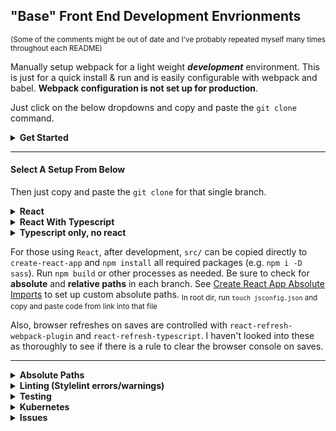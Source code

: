 ## "Base" Front End Development Envrionments

<sub>(Some of the comments might be out of date and I've probably repeated myself many times
throughout each README)</sub>

Manually setup webpack for a light weight <em><strong>development</strong></em>
environment. This is just for a quick install & run and is easily configurable
with webpack and babel. <strong>Webpack configuration is not set up for
production</strong>.

Just click on the below dropdowns and copy and paste the `git clone` command.

<details>

<summary><strong>Get Started</strong></summary>

<sub>(Third party package updates may show errors. I will try to update this repo as often as I can.)</sub>

First, clone the branch you want:

<strong>
Be sure to check the repository name for whether or not `SSH` or `https` is used in 
the copy and paste commands.
</strong>
<br />

To get all of the branches, using `SSH`:
(To change directory name while cloning, add new name after repo):

<sub>(replace `new_name` at end of command with the desired name of directory,
leave off `new_name` to use the default name of `devconfig`)</sub>

```sh
git clone git@github.com:justin0979/devconfig.git new_name
```

For only the main branch:

```sh
git clone --branch main --single-branch --depth 1 https://github.com/justin0979/devconfig.git
```

To change favicon, add new favicon to `public` directory and change path to that favicon
in `plugins: [new HtmlWebpackPlugin({favicon: <new_favicon>})]` in both
`config/webpack.dev.js` and `config/webpack.prog.js`.

Next, run `npm i` then `npm start` and go to `localhost:3000`.<br />

-   `webpack-dev-server` is used for auto reloads on save.
-   Aboslute paths are set to `src` in `webpack.config.js` for
    `main`, the other branches use `babel.config.js` to set
    absolute routes.
-   Sass is already setup.
-   `Branch: main` is only html, js, and scss.

</details>

<hr />

#### Select A Setup From Below

Then just copy and paste the `git clone` for that single
branch.

<details>
<summary><b>React</b></summary>

For only the `react` branch,<br />
copy and paste:

```sh
git clone --branch react --single-branch --depth 1 https://github.com/justin0979/devconfig.git
```

run the following to clone and enter directory:

```sh
git clone --branch react --single-branch --depth 1 https://github.com/justin0979/devconfig.git \
  && cd devconfig \
  && npm i
```

to change directory name on install:

```ssh
git clone --branch react --single-branch --depth 1 https://github.com/justin0979/devconfig.git <new_name>
```

Alternatively, do the following for all branches:<br />
run the following to clone and enter directory:<br />

```sh
git clone --branch react https://github.com/justin0979/devconfig.git \
  && cd devconfig \
  && npm i
```

To access other branches, run `git checkout <branch name>`.<br />
e.g. `git checkout master`<br />
\*there is also a typescript with react in `Branch: react-ts`.

##### The following two commands use ssh instead of https.<br />

For cloning, entering directory and installing, run:<br />

```sh
git clone --branch react --single-branch --depth 1 git@github.com:justin0979/devconfig.git \
  && cd devconfig \
  && npm i
```

The same as above, but having all branches:<br />

```sh
git clone --branch react git@github.com:justin0979/devconfig.git \
  && cd devconfig \
  && npm i
```

##### The same as above but with starting VSC and running app.<br />

Only react branch:

```sh
git clone --branch react --single-branch --depth 1 git@github.com:justin0979/devconfig.git
```

Only react branch and entering and installing packages in devconfig dir:

```sh
git clone --branch react --single-branch --depth 1 git@github.com:justin0979/devconfig.git \
  && cd devconfig \
  && npm i \
  && npm start
```

All branches:

```sh
git clone --branch react git@github.com:justin0979/devconfig.git \
  && cd devconfig \
  && npm i \
  && npm start
```

<hr />
</details>

<details>
<summary><b>React With Typescript</b></summary>

Only react-ts branch:<br />

```sh
git clone --branch react-ts --single-branch --depth 1 git@github.com:justin0979/devconfig.git
```

Install only react-ts branch and enter the directory, install dependencies and start program:

```sh
git clone --branch react-ts --single-branch --depth 1 git@github.com:justin0979/devconfig.git \
  && cd devconfig \
  && npm i \
  && npm start
```

To install and change the dircetory name:

```ssh
git clone --branch react-ts --single-branch --depth 1 git@github.com:justin0979/devconfig.git <new_name>
```

All branches:

```sh
git clone --branch react-ts git@github.com:justin0979/devconfig.git \
  && cd devconfig \
  && npm i \
  && npm start
```

### Tests use only `jest`.

<details>
  <summary>Updating React w/ TypeScript Absolute Paths</summary>
  
For use of absolute paths like:

```javascript
import newFile from "&newdirname/newFile";
```

### Two ways:

### First way:

install [tsconfig-paths-webpack-plugin](https://www.npmjs.com/package/tsconfig-paths-webpack-plugin)

update `config/webpack.common.js`:

```javascript
import TsconfigPathsPlugin = require("tsconfig-paths-webpack-plugin");

module.exports = {
  resolve: {
    plugins: [
      new TsconfigPathsPlugin({
        configFile: "tsconfig.json"
      })
    ]
  }
}
```

then add the desired absolute paths to `tsconfig.json`:

```json
{
    "compilerOptions": {
        "paths": {
            "&components/*": ["src/components/*"]
        }
    }
}
```

### Second Way:

update the following:

<ul>
 <li>Update <code>babel.config.js</code>:
  
 ```sh
 module.exports = {
plugins: [
           "module-resolver", {
              root: ["./"],
               alias: {
                 "&newdirname": "./src/newdirname"
               }
             }
         ]
 }
 ```
 
 </li>
 <li>
 Update <code>tsconfig.json</code>:
 
   ```sh
{
     "compilerOptions": {
      "paths": {
        "&newdirname/*": ["./src/newdirname/*"]
     }
    }
}
   ```
   <ul>
    <li>
 If importing <code>index.ts</code> with:
      
      import { whatever } from "&newdirname";
      
      
 I had to add:
 
   ```sh
{
     "compilerOptions": {
      "paths": {
        "&newdirname": ["./src/newdirname"],  // <--- Add without '/*' at end of path
        "&newdirname/*": ["./src/newdirname/*"]
     }
    }
}
   ```
   </li>
   </ul>
   </li>
</ul>

The `tsconfig.json` comes from:
[TypeScript: Documentation Path mapping](https://www.typescriptlang.org/docs/handbook/module-resolution.html#path-mapping)

</details>

<hr />
</details>

<details>
<summary><b>Typescript only, no react</b></summary>

For only `typescript` already installed and ready for use:<br />
run the following to clone and enter directory:<br />

```sh
git clone --branch typescript --single-branch --depth 1 https://github.com/justin0979/devconfig.git
```

For all branches, follow steps from React section above.<br />
\*adjust the `tsconfig.json` file.

<hr />
</details>

For those using `React`, after development, `src/` can be copied directly
to `create-react-app` and `npm install` all required packages
(e.g. `npm i -D sass`). Run `npm build` or other processes as needed.
Be sure to check for <strong>absolute</strong> and
<strong>relative paths</strong> in each branch. See
[Create React App Absolute Imports](https://create-react-app.dev/docs/importing-a-component/#absolute-imports)
to set up custom absolute paths. <sub>In root dir, run `touch jsconfig.json`
and copy and paste code from link into that file</sub>

Also, browser refreshes on saves are controlled with `react-refresh-webpack-plugin` and `react-refresh-typescript`.
I haven't looked into these as thoroughly to see if there is a rule to clear the browser console on saves.

<hr />

<details>
<summary><b>Absolute Paths</b></summary>

If copying `src/` directly to `create-react-app`, be sure to either check each import
path **or** be sure to add `jsconfig.json` file to `create-react-app`. In `jsonconfig.json`:

```javascript
{
  "compilerOptions": {
    "baseUrl": "src"
  },
  "include": ["src"]
}
```

If above does not work, try `"include": ["./src"]` instead of `"include": ["src"]`.

</details>

<details>
<summary><b>Linting (Stylelint errors/warnings)</b></summary>

Done through `webpack`. To disable, comment out or delete
the appropriate plugins in `config/webpack.common.js`.

For `.scss` files: [stylelint](https://stylelint.io/) <br />
For SCSS linting in all branches, the only setup is from the
[Getting started](https://stylelint.io/user-guide/get-started)
section from the docs.

This `.stylelintrc.js` is more basic at this point. I adjust it as erros/warnings
appear that I do not need to deal with.<br />
To handle things like below:

```sh
ERROR in [stylelint]
src/sass/base/_base.scss
 18:5  x  Expected a space after //  scss/double-slash-comment-whitespace-inside

 1 problem (1 error, 0 warnings)
```

Just add the stated rule to `.stylelintrc.js` rules:

```javascript
module.exports = {
    extends: "...",
    rules: {
      "at-rule-empty-line-before": null,
      ...,
      "scss/double-slash-comment-whitespace-inside": null,
    }
}
```

</details>

<details>
<summary><b>Testing</b></summary>

Setup `jest` to not throw errors for importing .svg files, use mock files.

In the root directory, run:

```sh
mkdir __mocks__
```

Add mock files:

```sh
touch __mocks__/fileMock.js __mocks__/styleMock.js
```

Add to `fileMock.js`:

```javascript
module.exports = "test-file-stub";
```

Add to `styleMock.js`:

```javascript
module.exports = {};
```

Now create `jest.config.js` in root directory:

```sh
touch jest.config.js
```

Add/Update `jest.config.js`:

```javascript
module.exports = {
    roots: ["<rootDir>/src"],
    testMatch: [
        "**/__tests__/**/*.+(ts|tsx|js)",
        "**/?(*.)*(spec|test).*(ts|tsx|js)",
    ],
    transform: {
        "^.+\\.(ts|tsx)$": "ts-jest",
    },
    moduleNameMapper: {
        "\\.(css|less)$": "<rootDir>/__mocks__/styleMock.js",
        "\\.(gif|ttf|eot|svg)$": "<rootDir>/__mocks__/fileMock.js",
    },
};
```

</details>

<details>

<summary><strong>Kubernetes</strong></summary>

When using Kubernetes and needing to adjust where the project is running at, make the following change: <br />
From

```javascript
module.exports = {
  // ...
  devServer: {
    host: "0.0.0.0",
    port: 3000,
    hot: true,
    historyApiFallback: {
      index: "index.html"
    },
    overlay: true,
  },
  ...
}
```

to

```javascript
module.exports = {
  // ...
  devServer: {
    host: "0.0.0.0",
    port: 3000,
    hot: true,
    historyApiFallback: {
      index: "index.html"
   },
    overlay: true,
    public: "posts.com" // or whatever name will be (e.g., public: "ticketing.dev")
  },
  ...
```

<hr />
</details>

<details>

<summary><strong>Issues</strong></summary>

<details>

<summary>[SOLVED Issue] Unable to load wasm file to dist directory</summary>

Using `esbuild-wasm@0.8.27` in React program to transpile and bundle in browser, adding
`./node_modules/esbuild-wasm/esbuild.wasm` to `./public`
did not build with `esbuild.wasm` being added to `./dist`.<br />

##### SOLUTION for Unable to load wasm file to dist/

run

```ssh
npm i -D copy-webpack-plugin
```

In `webpack.common.config` add:

```javascript
const CopyWebpackPlugin = require("copy-webpack-plugin");

 module.exports = {
   ...,
   plugins: [
     new CopyWebpackPlugin({
      patterns: [
        {
          from: "public"
        }
      ]
     })
   ]
 };
```

</details>

<details>

<summary>[SOLVED for TS Issue] Unable to load `svg` files onto html img's</summary>

e.g.

```html
<img src="loader.svg" alt="stuff" />
```

~~I just opened the svg file and copied and pasted the `<svg>...</svg>` directly into the html file.~~<br />
`.svg` file added to `img` element with JS file by importing the `svg` file and `setAttribute("src", <svg filename>)`.

```javascript
import loader from "images/loader.svg";

const loaderDiv = document.getElementById("loader");
const imgSvg = document.createElement("img");
imgSvg.setAttribute("src", loader);
imgSvg.setAttribute("alt", "Loading");
loaderDiv.appendChild(imgSvg);
```

(May have overlooked a simple, direct, common sense way for adding directly to `index.html` though)

#### SOLUTION for Unable to load `svg` files onto html img's

Fixed above issue by adding `custom.d.ts` to root directory:

```javascript
// custom.d.ts

declare module "*.svg" {
  const ReactComponent: React.FunctionComponent<React.SVGAttributes<SVGElement>>;
  const content: string;
  export default content;
}
```

</details>

<details>
  <summary>Routing Issue</summary>

Check `output.publicPath` in `config/webpack.dev.js` and/or
`config/webpack.prod.js` and adjust according to your situation.

</details>
